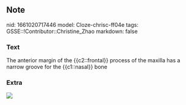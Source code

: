 ## Note
nid: 1661020717446
model: Cloze-chrisc-ff04e
tags: GSSE::!Contributor::Christine_Zhao
markdown: false

### Text
<div>
  <div>
    <div>
      The anterior margin of the {{c2::frontal}} process of the
      maxilla has a narrow groove for the {{c1::nasal}} bone
    </div>
  </div>
</div>

### Extra
<img src="paste-15966dd8cc8fe4067e0fa915abeb13d378e3e273.jpg">
